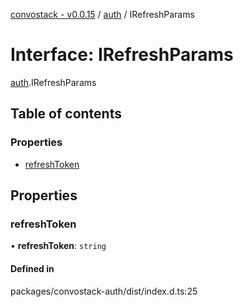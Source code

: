 [convostack - v0.0.15](../README.md) / [auth](../modules/auth.md) / IRefreshParams

# Interface: IRefreshParams

[auth](../modules/auth.md).IRefreshParams

## Table of contents

### Properties

- [refreshToken](auth.IRefreshParams.md#refreshtoken)

## Properties

### refreshToken

• **refreshToken**: `string`

#### Defined in

packages/convostack-auth/dist/index.d.ts:25
